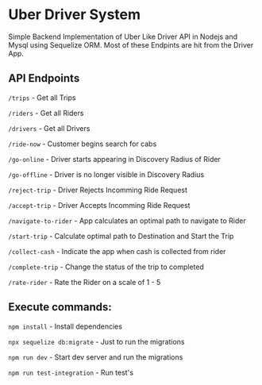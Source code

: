 # Uber Driver System

Simple Backend Implementation of Uber Like Driver API in Nodejs and Mysql using Sequelize ORM.
Most of these Endpints are hit from the Driver App.


## API Endpoints

`/trips` - Get all Trips

`/riders` - Get all Riders

`/drivers` - Get all Drivers

`/ride-now` - Customer begins search for cabs

`/go-online` - Driver starts appearing in Discovery Radius of Rider

`/go-offline` - Driver is no longer visible in Discovery Radius

`/reject-trip` - Driver Rejects Incomming Ride Request

`/accept-trip` - Driver Accepts Incomming Ride Request

`/navigate-to-rider` - App calculates an optimal path to navigate to Rider

`/start-trip` - Calculate optimal path to Destination and Start the Trip

`/collect-cash` - Indicate the app when cash is collected from rider

`/complete-trip` - Change the status of the trip to completed

`/rate-rider` - Rate the Rider on a scale of 1 - 5


## Execute commands:

`npm install` - Install dependencies

`npx sequelize db:migrate` - Just to run the migrations

`npm run dev` - Start dev server and run the migrations

`npm run test-integration` - Run test's
